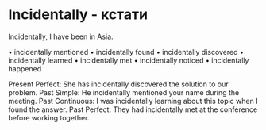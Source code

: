 # Incidentally - кстати

Incidentally, I have been in Asia.

• incidentally mentioned
• incidentally found
• incidentally discovered
• incidentally learned
• incidentally met
• incidentally noticed
• incidentally happened

Present Perfect: She has incidentally discovered the solution to our problem.
Past Simple: He incidentally mentioned your name during the meeting.
Past Continuous: I was incidentally learning about this topic when I found the answer.
Past Perfect: They had incidentally met at the conference before working together.

